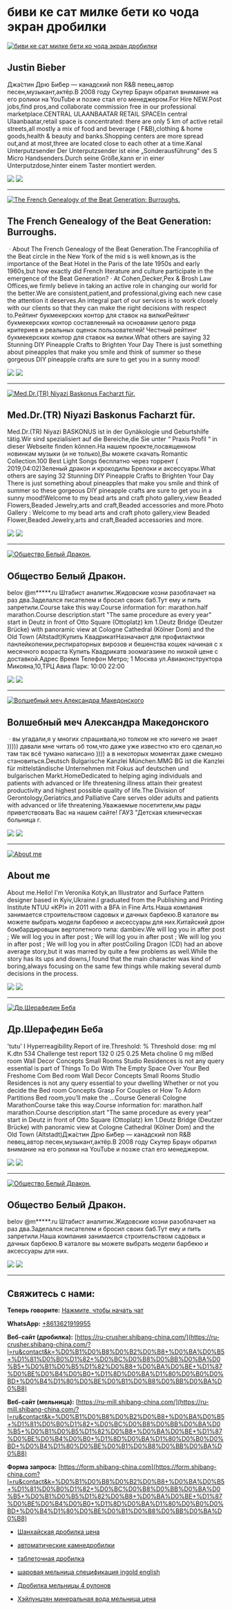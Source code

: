 # биви ке сат милке бети ко чода экран дробилки

<a href="https://swt.shibang-china.com/?l=ru&img&k=%D0%B1%D0%B8%D0%B2%D0%B8+%D0%BA%D0%B5+%D1%81%D0%B0%D1%82+%D0%BC%D0%B8%D0%BB%D0%BA%D0%B5+%D0%B1%D0%B5%D1%82%D0%B8+%D0%BA%D0%BE+%D1%87%D0%BE%D0%B4%D0%B0+%D1%8D%D0%BA%D1%80%D0%B0%D0%BD+%D0%B4%D1%80%D0%BE%D0%B1%D0%B8%D0%BB%D0%BA%D0%B8" target="_blank">![биви ке сат милке бети ко чода экран дробилки](http://static.shibang-china.com/all-800x300/758.jpg)</a>

## Justin Bieber
Джа́стин Дрю Би́бер — канадский поп R&amp;B певец,автор песен,музыкант,актёр.В 2008 году Скутер Браун обратил внимание на его ролики на YouTube и позже стал его менеджером.For Hire NEW.Post jobs,find pros,and collaborate commission free in our professional marketplace.CENTRAL ULAANBAATAR RETAIL SPACEIn central Ulaanbaatar,retail space is concentrated: there are only 5 km of active retail streets,all mostly a mix of food and beverage ( F&amp;B),clothing &amp; home goods,health &amp; beauty and banks.Shopping centers are more spread out,and at most,three are located close to each other at a time.Kanal Unterputzsender Der Unterputzsender ist eine „Sonderausf&#252;hrung“ des S Micro Handsenders.Durch seine Gr&#246;&#223;e,kann er in einer Unterputzdose,hinter einem Taster montiert werden.


<a href="https://whatsapp.shibangsoft.com/WhatsApp.php" target="_blank" title="WhatsApp">![](http://static.shibang-china.com/icon/whatsapp.png)</a> <a href="https://swt.shibang-china.com/?l=ru&icon&k=%D0%B1%D0%B8%D0%B2%D0%B8+%D0%BA%D0%B5+%D1%81%D0%B0%D1%82+%D0%BC%D0%B8%D0%BB%D0%BA%D0%B5+%D0%B1%D0%B5%D1%82%D0%B8+%D0%BA%D0%BE+%D1%87%D0%BE%D0%B4%D0%B0+%D1%8D%D0%BA%D1%80%D0%B0%D0%BD+%D0%B4%D1%80%D0%BE%D0%B1%D0%B8%D0%BB%D0%BA%D0%B8" target="_blank">![](http://static.shibang-china.com/icon/chat-ru.png)</a>

---

<a href="https://swt.shibang-china.com/?l=ru&img&k=%D0%B1%D0%B8%D0%B2%D0%B8+%D0%BA%D0%B5+%D1%81%D0%B0%D1%82+%D0%BC%D0%B8%D0%BB%D0%BA%D0%B5+%D0%B1%D0%B5%D1%82%D0%B8+%D0%BA%D0%BE+%D1%87%D0%BE%D0%B4%D0%B0+%D1%8D%D0%BA%D1%80%D0%B0%D0%BD+%D0%B4%D1%80%D0%BE%D0%B1%D0%B8%D0%BB%D0%BA%D0%B8" target="_blank">![The French Genealogy of the Beat Generation: Burroughs.](http://static.shibang-china.com/all-800x300/1373.jpg)</a>

## The French Genealogy of the Beat Generation: Burroughs.
&nbsp;&#0183;&#32;About The French Genealogy of the Beat Generation.The Francophilia of the Beat circle in the New York of the mid s is well known,as is the importance of the Beat Hotel in the Paris of the late 1950s and early 1960s,but how exactly did French literature and culture participate in the emergence of the Beat Generation?&nbsp;&#0183;&#32;At Cohen,Decker,Pex &amp; Brosh Law Offices,we firmly believe in taking an active role in changing our world for the better.We are consistent,patient,and professional,giving each new case the attention it deserves.An integral part of our services is to work closely with our clients so that they can make the right decisions with respect to.Рейтинг букмекерских контор для ставок на вилкиРейтинг букмекерских контор составленный на основании целого ряда критериев и реальных оценок пользователей! Честный рейтинг букмекерских контор для ставок на вилки.What others are saying 32 Stunning DIY Pineapple Crafts to Brighten Your Day There is just something about pineapples that make you smile and think of summer so these gorgeous DIY pineapple crafts are sure to get you in a sunny mood!


<a href="https://whatsapp.shibangsoft.com/WhatsApp.php" target="_blank" title="WhatsApp">![](http://static.shibang-china.com/icon/whatsapp.png)</a> <a href="https://swt.shibang-china.com/?l=ru&icon&k=%D0%B1%D0%B8%D0%B2%D0%B8+%D0%BA%D0%B5+%D1%81%D0%B0%D1%82+%D0%BC%D0%B8%D0%BB%D0%BA%D0%B5+%D0%B1%D0%B5%D1%82%D0%B8+%D0%BA%D0%BE+%D1%87%D0%BE%D0%B4%D0%B0+%D1%8D%D0%BA%D1%80%D0%B0%D0%BD+%D0%B4%D1%80%D0%BE%D0%B1%D0%B8%D0%BB%D0%BA%D0%B8" target="_blank">![](http://static.shibang-china.com/icon/chat-ru.png)</a>

---

<a href="https://swt.shibang-china.com/?l=ru&img&k=%D0%B1%D0%B8%D0%B2%D0%B8+%D0%BA%D0%B5+%D1%81%D0%B0%D1%82+%D0%BC%D0%B8%D0%BB%D0%BA%D0%B5+%D0%B1%D0%B5%D1%82%D0%B8+%D0%BA%D0%BE+%D1%87%D0%BE%D0%B4%D0%B0+%D1%8D%D0%BA%D1%80%D0%B0%D0%BD+%D0%B4%D1%80%D0%BE%D0%B1%D0%B8%D0%BB%D0%BA%D0%B8" target="_blank">![Med.Dr.(TR) Niyazi Baskonus Facharzt f&#252;r.](http://static.shibang-china.com/all-800x300/784.jpg)</a>

## Med.Dr.(TR) Niyazi Baskonus Facharzt f&#252;r.
Med.Dr.(TR) Niyazi BASKONUS ist in der Gyn&#228;kologie und Geburtshilfe t&#228;tig.Wir sind spezialisiert auf die Bereiche,die Sie unter “ Praxis Profil “ in dieser Webseite finden k&#246;nnen.На нашем проекте,посвященном новинкам музыки (и не только),Вы можете скачать Romantic Collection.100 Best Light Songs бесплатно через торрент ( 2019,04:02)Зеленый дракон и крокодилы Брелоки и аксессуары.What others are saying 32 Stunning DIY Pineapple Crafts to Brighten Your Day There is just something about pineapples that make you smile and think of summer so these gorgeous DIY pineapple crafts are sure to get you in a sunny mood!Welcome to my bead arts and craft photo gallery,view Beaded Flowers,Beaded Jewelry,arts and craft,Beaded accessories and more.Photo Gallery : Welcome to my bead arts and craft photo gallery,view Beaded Flower,Beaded Jewelry,arts and craft,Beaded accessories and more.


<a href="https://whatsapp.shibangsoft.com/WhatsApp.php" target="_blank" title="WhatsApp">![](http://static.shibang-china.com/icon/whatsapp.png)</a> <a href="https://swt.shibang-china.com/?l=ru&icon&k=%D0%B1%D0%B8%D0%B2%D0%B8+%D0%BA%D0%B5+%D1%81%D0%B0%D1%82+%D0%BC%D0%B8%D0%BB%D0%BA%D0%B5+%D0%B1%D0%B5%D1%82%D0%B8+%D0%BA%D0%BE+%D1%87%D0%BE%D0%B4%D0%B0+%D1%8D%D0%BA%D1%80%D0%B0%D0%BD+%D0%B4%D1%80%D0%BE%D0%B1%D0%B8%D0%BB%D0%BA%D0%B8" target="_blank">![](http://static.shibang-china.com/icon/chat-ru.png)</a>

---

<a href="https://swt.shibang-china.com/?l=ru&img&k=%D0%B1%D0%B8%D0%B2%D0%B8+%D0%BA%D0%B5+%D1%81%D0%B0%D1%82+%D0%BC%D0%B8%D0%BB%D0%BA%D0%B5+%D0%B1%D0%B5%D1%82%D0%B8+%D0%BA%D0%BE+%D1%87%D0%BE%D0%B4%D0%B0+%D1%8D%D0%BA%D1%80%D0%B0%D0%BD+%D0%B4%D1%80%D0%BE%D0%B1%D0%B8%D0%BB%D0%BA%D0%B8" target="_blank">![Общество Белый Дракон.](http://static.shibang-china.com/all-800x300/622.jpg)</a>

## Общество Белый Дракон.
belov @m*****.ru Штабист аналитик.Жидовские козни разоблачает на раз два.Заделался писателем и бросил своих баб.Тут ему и пить запретили.Course take this way.Course information for: marathon.half marathon.Course description.start &quot;The same procedure as every year&quot; start in Deutz in front of Otto Square (Ottoplatz) km 1.Deutz Bridge (Deutzer Br&#252;cke) with panoramic view at Cologne Cathedral (K&#246;lner Dom) and the Old Town (Altstadt)Купить КвадрикатНазначают для профилактики панлейкопении,респираторных вирозов и бешенства кошек начиная с х месячного возраста Купить Квадрикатв зоомагазине по низкой цене с доставкой.Адрес Время Телефон Метро; 1 Москва ул.Авиаконструктора Микояна,10,ТРЦ Авиа Парк: 10:00 22:00


<a href="https://whatsapp.shibangsoft.com/WhatsApp.php" target="_blank" title="WhatsApp">![](http://static.shibang-china.com/icon/whatsapp.png)</a> <a href="https://swt.shibang-china.com/?l=ru&icon&k=%D0%B1%D0%B8%D0%B2%D0%B8+%D0%BA%D0%B5+%D1%81%D0%B0%D1%82+%D0%BC%D0%B8%D0%BB%D0%BA%D0%B5+%D0%B1%D0%B5%D1%82%D0%B8+%D0%BA%D0%BE+%D1%87%D0%BE%D0%B4%D0%B0+%D1%8D%D0%BA%D1%80%D0%B0%D0%BD+%D0%B4%D1%80%D0%BE%D0%B1%D0%B8%D0%BB%D0%BA%D0%B8" target="_blank">![](http://static.shibang-china.com/icon/chat-ru.png)</a>

---

<a href="https://swt.shibang-china.com/?l=ru&img&k=%D0%B1%D0%B8%D0%B2%D0%B8+%D0%BA%D0%B5+%D1%81%D0%B0%D1%82+%D0%BC%D0%B8%D0%BB%D0%BA%D0%B5+%D0%B1%D0%B5%D1%82%D0%B8+%D0%BA%D0%BE+%D1%87%D0%BE%D0%B4%D0%B0+%D1%8D%D0%BA%D1%80%D0%B0%D0%BD+%D0%B4%D1%80%D0%BE%D0%B1%D0%B8%D0%BB%D0%BA%D0%B8" target="_blank">![Волшебный меч Александра Македонского](http://static.shibang-china.com/all-800x300/716.jpg)</a>

## Волшебный меч Александра Македонского
&nbsp;&#0183;&#32;вы угадали,я у многих спрашивала,но толком не кто ничего не знает ))))) давали мне читать об том,что даже уже известно кто его сделал,но там так всё тумано написано )))) а в некоторых моментах даже смешно становиться.Deutsch Bulgarische Kanzlei M&#252;nchen.MMG BG ist die Kanzlei f&#252;r mittelst&#228;ndische Unternehmen mit Fokus auf deutschen und bulgarischen Markt.HomeDedicated to helping aging individuals and patients with advanced or life threatening illness attain their greatest productivity and highest possible quality of life.The Division of Gerontology,Geriatrics,and Palliative Care serves older adults and patients with advanced or life threatening.Уважаемые посетители,мы рады приветствовать Вас на нашем сайте! ГАУЗ &quot;Детская клиническая больница г.


<a href="https://whatsapp.shibangsoft.com/WhatsApp.php" target="_blank" title="WhatsApp">![](http://static.shibang-china.com/icon/whatsapp.png)</a> <a href="https://swt.shibang-china.com/?l=ru&icon&k=%D0%B1%D0%B8%D0%B2%D0%B8+%D0%BA%D0%B5+%D1%81%D0%B0%D1%82+%D0%BC%D0%B8%D0%BB%D0%BA%D0%B5+%D0%B1%D0%B5%D1%82%D0%B8+%D0%BA%D0%BE+%D1%87%D0%BE%D0%B4%D0%B0+%D1%8D%D0%BA%D1%80%D0%B0%D0%BD+%D0%B4%D1%80%D0%BE%D0%B1%D0%B8%D0%BB%D0%BA%D0%B8" target="_blank">![](http://static.shibang-china.com/icon/chat-ru.png)</a>

---

<a href="https://swt.shibang-china.com/?l=ru&img&k=%D0%B1%D0%B8%D0%B2%D0%B8+%D0%BA%D0%B5+%D1%81%D0%B0%D1%82+%D0%BC%D0%B8%D0%BB%D0%BA%D0%B5+%D0%B1%D0%B5%D1%82%D0%B8+%D0%BA%D0%BE+%D1%87%D0%BE%D0%B4%D0%B0+%D1%8D%D0%BA%D1%80%D0%B0%D0%BD+%D0%B4%D1%80%D0%BE%D0%B1%D0%B8%D0%BB%D0%BA%D0%B8" target="_blank">![About me](http://static.shibang-china.com/all-800x300/1140.jpg)</a>

## About me
About me.Hello! I'm Veronika Kotyk,an Illustrator and Surface Pattern designer based in Kyiv,Ukraine.I graduated from the Publishing and Printing Institute NTUU &#171;KPI&#187; in 2011 with a BFA in Fine Arts.Наша компания занимается строительством садовых и дачных барбекю.В каталоге вы можете выбрать модели барбекю и аксессуары для них.Китайский дрон бомбардировщик вертолетного типа: dambiev.We will log you in after post ; We will log you in after post ; We will log you in after post ; We will log you in after post ; We will log you in after postCoiling Dragon (CD) had an above average story,but it was marred by quite a few problems as well.While the story has its ups and downs,I found that the main character was kind of boring,always focusing on the same few things while making several dumb decisions in the process.


<a href="https://whatsapp.shibangsoft.com/WhatsApp.php" target="_blank" title="WhatsApp">![](http://static.shibang-china.com/icon/whatsapp.png)</a> <a href="https://swt.shibang-china.com/?l=ru&icon&k=%D0%B1%D0%B8%D0%B2%D0%B8+%D0%BA%D0%B5+%D1%81%D0%B0%D1%82+%D0%BC%D0%B8%D0%BB%D0%BA%D0%B5+%D0%B1%D0%B5%D1%82%D0%B8+%D0%BA%D0%BE+%D1%87%D0%BE%D0%B4%D0%B0+%D1%8D%D0%BA%D1%80%D0%B0%D0%BD+%D0%B4%D1%80%D0%BE%D0%B1%D0%B8%D0%BB%D0%BA%D0%B8" target="_blank">![](http://static.shibang-china.com/icon/chat-ru.png)</a>

---

<a href="https://swt.shibang-china.com/?l=ru&img&k=%D0%B1%D0%B8%D0%B2%D0%B8+%D0%BA%D0%B5+%D1%81%D0%B0%D1%82+%D0%BC%D0%B8%D0%BB%D0%BA%D0%B5+%D0%B1%D0%B5%D1%82%D0%B8+%D0%BA%D0%BE+%D1%87%D0%BE%D0%B4%D0%B0+%D1%8D%D0%BA%D1%80%D0%B0%D0%BD+%D0%B4%D1%80%D0%BE%D0%B1%D0%B8%D0%BB%D0%BA%D0%B8" target="_blank">![Др.Шерафедин Беба](http://static.shibang-china.com/all-800x300/974.jpg)</a>

## Др.Шерафедин Беба
'tutu' I Hyperreagibility.Report of ire.Threshold: % Threshold dose: mg ml K.dtn 534 Challenge test report 132 0 i25 0.25 Meta choline 0 mg mlBed room Wall Decor Concepts Small Rooms Studio Residences is not any query essential is part of Things To Do With The Empty Space Over Your Bed Freshome Com Bed room Wall Decor Concepts Small Rooms Studio Residences is not any query essential to your dwelling Whether or not you decide the Bed room Concepts Grasp For Couples or How To Adorn Partitions Bed room,you’ll make the …Course Generali Cologne MarathonCourse take this way.Course information for: marathon.half marathon.Course description.start &quot;The same procedure as every year&quot; start in Deutz in front of Otto Square (Ottoplatz) km 1.Deutz Bridge (Deutzer Br&#252;cke) with panoramic view at Cologne Cathedral (K&#246;lner Dom) and the Old Town (Altstadt)Джа́стин Дрю Би́бер — канадский поп R&amp;B певец,автор песен,музыкант,актёр.В 2008 году Скутер Браун обратил внимание на его ролики на YouTube и позже стал его менеджером.


<a href="https://whatsapp.shibangsoft.com/WhatsApp.php" target="_blank" title="WhatsApp">![](http://static.shibang-china.com/icon/whatsapp.png)</a> <a href="https://swt.shibang-china.com/?l=ru&icon&k=%D0%B1%D0%B8%D0%B2%D0%B8+%D0%BA%D0%B5+%D1%81%D0%B0%D1%82+%D0%BC%D0%B8%D0%BB%D0%BA%D0%B5+%D0%B1%D0%B5%D1%82%D0%B8+%D0%BA%D0%BE+%D1%87%D0%BE%D0%B4%D0%B0+%D1%8D%D0%BA%D1%80%D0%B0%D0%BD+%D0%B4%D1%80%D0%BE%D0%B1%D0%B8%D0%BB%D0%BA%D0%B8" target="_blank">![](http://static.shibang-china.com/icon/chat-ru.png)</a>

---

<a href="https://swt.shibang-china.com/?l=ru&img&k=%D0%B1%D0%B8%D0%B2%D0%B8+%D0%BA%D0%B5+%D1%81%D0%B0%D1%82+%D0%BC%D0%B8%D0%BB%D0%BA%D0%B5+%D0%B1%D0%B5%D1%82%D0%B8+%D0%BA%D0%BE+%D1%87%D0%BE%D0%B4%D0%B0+%D1%8D%D0%BA%D1%80%D0%B0%D0%BD+%D0%B4%D1%80%D0%BE%D0%B1%D0%B8%D0%BB%D0%BA%D0%B8" target="_blank">![Общество Белый Дракон.](http://static.shibang-china.com/all-800x300/173.jpg)</a>

## Общество Белый Дракон.
belov @m*****.ru Штабист аналитик.Жидовские козни разоблачает на раз два.Заделался писателем и бросил своих баб.Тут ему и пить запретили.Наша компания занимается строительством садовых и дачных барбекю.В каталоге вы можете выбрать модели барбекю и аксессуары для них.

<a href="https://whatsapp.shibangsoft.com/WhatsApp.php" target="_blank" title="WhatsApp">![](http://static.shibang-china.com/icon/whatsapp.png)</a> <a href="https://swt.shibang-china.com/?l=ru&icon&k=%D0%B1%D0%B8%D0%B2%D0%B8+%D0%BA%D0%B5+%D1%81%D0%B0%D1%82+%D0%BC%D0%B8%D0%BB%D0%BA%D0%B5+%D0%B1%D0%B5%D1%82%D0%B8+%D0%BA%D0%BE+%D1%87%D0%BE%D0%B4%D0%B0+%D1%8D%D0%BA%D1%80%D0%B0%D0%BD+%D0%B4%D1%80%D0%BE%D0%B1%D0%B8%D0%BB%D0%BA%D0%B8" target="_blank">![](http://static.shibang-china.com/icon/chat-ru.png)</a>

---
## Свяжитесь с нами:

**Теперь говорите:** [Нажмите, чтобы начать чат](https://swt.shibang-china.com?l=ru&contact&k=%D0%B1%D0%B8%D0%B2%D0%B8+%D0%BA%D0%B5+%D1%81%D0%B0%D1%82+%D0%BC%D0%B8%D0%BB%D0%BA%D0%B5+%D0%B1%D0%B5%D1%82%D0%B8+%D0%BA%D0%BE+%D1%87%D0%BE%D0%B4%D0%B0+%D1%8D%D0%BA%D1%80%D0%B0%D0%BD+%D0%B4%D1%80%D0%BE%D0%B1%D0%B8%D0%BB%D0%BA%D0%B8)

**WhatsApp:**  [+8613621919955](https://whatsapp.shibangsoft.com/WhatsApp.php)

**Веб-сайт (дробилка):** [https://ru-crusher.shibang-china.com/](https://ru-crusher.shibang-china.com/?l=ru&contact&k=%D0%B1%D0%B8%D0%B2%D0%B8+%D0%BA%D0%B5+%D1%81%D0%B0%D1%82+%D0%BC%D0%B8%D0%BB%D0%BA%D0%B5+%D0%B1%D0%B5%D1%82%D0%B8+%D0%BA%D0%BE+%D1%87%D0%BE%D0%B4%D0%B0+%D1%8D%D0%BA%D1%80%D0%B0%D0%BD+%D0%B4%D1%80%D0%BE%D0%B1%D0%B8%D0%BB%D0%BA%D0%B8)

**Веб-сайт (мельница):** [https://ru-mill.shibang-china.com/](https://ru-mill.shibang-china.com/?l=ru&contact&k=%D0%B1%D0%B8%D0%B2%D0%B8+%D0%BA%D0%B5+%D1%81%D0%B0%D1%82+%D0%BC%D0%B8%D0%BB%D0%BA%D0%B5+%D0%B1%D0%B5%D1%82%D0%B8+%D0%BA%D0%BE+%D1%87%D0%BE%D0%B4%D0%B0+%D1%8D%D0%BA%D1%80%D0%B0%D0%BD+%D0%B4%D1%80%D0%BE%D0%B1%D0%B8%D0%BB%D0%BA%D0%B8)

**Форма запроса:** [https://form.shibang-china.com](https://form.shibang-china.com?l=ru&contact&k=%D0%B1%D0%B8%D0%B2%D0%B8+%D0%BA%D0%B5+%D1%81%D0%B0%D1%82+%D0%BC%D0%B8%D0%BB%D0%BA%D0%B5+%D0%B1%D0%B5%D1%82%D0%B8+%D0%BA%D0%BE+%D1%87%D0%BE%D0%B4%D0%B0+%D1%8D%D0%BA%D1%80%D0%B0%D0%BD+%D0%B4%D1%80%D0%BE%D0%B1%D0%B8%D0%BB%D0%BA%D0%B8)

* [Шанхайская дробилка цена](../122/%D0%A8%D0%B0%D0%BD%D1%85%D0%B0%D0%B9%D1%81%D0%BA%D0%B0%D1%8F%20%D0%B4%D1%80%D0%BE%D0%B1%D0%B8%D0%BB%D0%BA%D0%B0%20%D1%86%D0%B5%D0%BD%D0%B0.md)

* [автоматические камнедробилки](../124/%D0%B0%D0%B2%D1%82%D0%BE%D0%BC%D0%B0%D1%82%D0%B8%D1%87%D0%B5%D1%81%D0%BA%D0%B8%D0%B5%20%D0%BA%D0%B0%D0%BC%D0%BD%D0%B5%D0%B4%D1%80%D0%BE%D0%B1%D0%B8%D0%BB%D0%BA%D0%B8.md)

* [таблеточная дробилка](../121/%D1%82%D0%B0%D0%B1%D0%BB%D0%B5%D1%82%D0%BE%D1%87%D0%BD%D0%B0%D1%8F%20%D0%B4%D1%80%D0%BE%D0%B1%D0%B8%D0%BB%D0%BA%D0%B0.md)

* [шаровая мельница спецификация ingold english](../124/%D1%88%D0%B0%D1%80%D0%BE%D0%B2%D0%B0%D1%8F%20%D0%BC%D0%B5%D0%BB%D1%8C%D0%BD%D0%B8%D1%86%D0%B0%20%D1%81%D0%BF%D0%B5%D1%86%D0%B8%D1%84%D0%B8%D0%BA%D0%B0%D1%86%D0%B8%D1%8F%20ingold%20english.md)

* [Дробилка мельницы 4 рулонов](../123/%D0%94%D1%80%D0%BE%D0%B1%D0%B8%D0%BB%D0%BA%D0%B0%20%D0%BC%D0%B5%D0%BB%D1%8C%D0%BD%D0%B8%D1%86%D1%8B%204%20%D1%80%D1%83%D0%BB%D0%BE%D0%BD%D0%BE%D0%B2.md)

* [Хэйлунцзян минеральная вода мельница цена](../125/%D0%A5%D1%8D%D0%B9%D0%BB%D1%83%D0%BD%D1%86%D0%B7%D1%8F%D0%BD%20%D0%BC%D0%B8%D0%BD%D0%B5%D1%80%D0%B0%D0%BB%D1%8C%D0%BD%D0%B0%D1%8F%20%D0%B2%D0%BE%D0%B4%D0%B0%20%D0%BC%D0%B5%D0%BB%D1%8C%D0%BD%D0%B8%D1%86%D0%B0%20%D1%86%D0%B5%D0%BD%D0%B0.md)